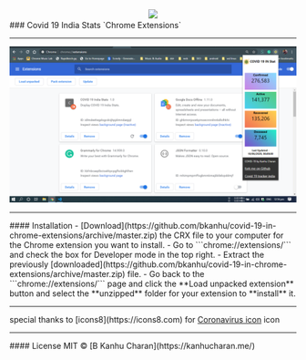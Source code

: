 <div style="text-align:center">
<img src="https://img.icons8.com/bubbles/100/000000/coronavirus.png" />
</div>
###  Covid 19 India Stats `Chrome Extensions`
<hr>
<img src="screenshot.png" />
<hr>
#### Installation
- [Download](https://github.com/bkanhu/covid-19-in-chrome-extensions/archive/master.zip) the CRX file to your computer for the Chrome extension you want to install.
- Go to ```chrome://extensions/``` and check the box for Developer mode in the top right.
- Extract the previously [downloaded](https://github.com/bkanhu/covid-19-in-chrome-extensions/archive/master.zip) file.
- Go back to the ```chrome://extensions/``` page and click the **Load unpacked extension** button and select the **unzipped** folder for your extension to **install** it.


<!-- From Chrome Web Store: [Covid 19 India Stats Download]() -->
<hr>
special thanks to [icons8](https://icons8.com) for <a target="_blank" href="https://icons8.com/icons/set/coronavirus">Coronavirus icon</a> icon
<hr>
#### License
MIT © [B Kanhu Charan](https://kanhucharan.me/)